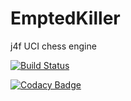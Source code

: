# EmptedKiller
j4f UCI chess engine

[![Build Status](https://travis-ci.org/Antash/EmptedKiller.svg?branch=master)](https://travis-ci.org/Antash/EmptedKiller)

[![Codacy Badge](https://api.codacy.com/project/badge/Grade/d473178c57ae4bd2b0eccb3e3bac017d)](https://www.codacy.com/manual/Antash/EmptedKiller?utm_source=github.com&amp;utm_medium=referral&amp;utm_content=Antash/EmptedKiller&amp;utm_campaign=Badge_Grade)

